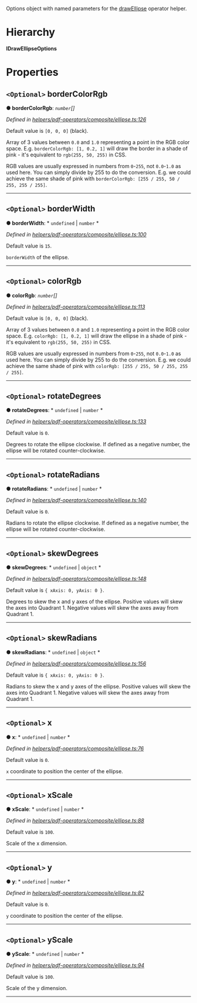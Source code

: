 

Options object with named parameters for the [drawEllipse](../modules/_helpers_pdf_operators_composite_ellipse_.md#drawellipse) operator helper.

# Hierarchy

**IDrawEllipseOptions**

# Properties

<a id="bordercolorrgb"></a>

## `<Optional>` borderColorRgb

**● borderColorRgb**: *`number`[]*

*Defined in [helpers/pdf-operators/composite/ellipse.ts:126](https://github.com/Hopding/pdf-lib/blob/bdaae3d/src/helpers/pdf-operators/composite/ellipse.ts#L126)*

Default value is `[0, 0, 0]` (black).

Array of 3 values between `0.0` and `1.0` representing a point in the RGB color space. E.g. `borderColorRgb: [1, 0.2, 1]` will draw the border in a shade of pink - it's equivalent to `rgb(255, 50, 255)` in CSS.

RGB values are usually expressed in numbers from `0`-`255`, not `0.0`-`1.0` as used here. You can simply divide by 255 to do the conversion. E.g. we could achieve the same shade of pink with `borderColorRgb: [255 / 255, 50 / 255, 255 / 255]`.

___
<a id="borderwidth"></a>

## `<Optional>` borderWidth

**● borderWidth**: * `undefined` &#124; `number`
*

*Defined in [helpers/pdf-operators/composite/ellipse.ts:100](https://github.com/Hopding/pdf-lib/blob/bdaae3d/src/helpers/pdf-operators/composite/ellipse.ts#L100)*

Default value is `15`.

`borderWidth` of the ellipse.

___
<a id="colorrgb"></a>

## `<Optional>` colorRgb

**● colorRgb**: *`number`[]*

*Defined in [helpers/pdf-operators/composite/ellipse.ts:113](https://github.com/Hopding/pdf-lib/blob/bdaae3d/src/helpers/pdf-operators/composite/ellipse.ts#L113)*

Default value is `[0, 0, 0]` (black).

Array of 3 values between `0.0` and `1.0` representing a point in the RGB color space. E.g. `colorRgb: [1, 0.2, 1]` will draw the ellipse in a shade of pink - it's equivalent to `rgb(255, 50, 255)` in CSS.

RGB values are usually expressed in numbers from `0`-`255`, not `0.0`-`1.0` as used here. You can simply divide by 255 to do the conversion. E.g. we could achieve the same shade of pink with `colorRgb: [255 / 255, 50 / 255, 255 / 255]`.

___
<a id="rotatedegrees"></a>

## `<Optional>` rotateDegrees

**● rotateDegrees**: * `undefined` &#124; `number`
*

*Defined in [helpers/pdf-operators/composite/ellipse.ts:133](https://github.com/Hopding/pdf-lib/blob/bdaae3d/src/helpers/pdf-operators/composite/ellipse.ts#L133)*

Default value is `0`.

Degrees to rotate the ellipse clockwise. If defined as a negative number, the ellipse will be rotated counter-clockwise.

___
<a id="rotateradians"></a>

## `<Optional>` rotateRadians

**● rotateRadians**: * `undefined` &#124; `number`
*

*Defined in [helpers/pdf-operators/composite/ellipse.ts:140](https://github.com/Hopding/pdf-lib/blob/bdaae3d/src/helpers/pdf-operators/composite/ellipse.ts#L140)*

Default value is `0`.

Radians to rotate the ellipse clockwise. If defined as a negative number, the ellipse will be rotated counter-clockwise.

___
<a id="skewdegrees"></a>

## `<Optional>` skewDegrees

**● skewDegrees**: * `undefined` &#124; `object`
*

*Defined in [helpers/pdf-operators/composite/ellipse.ts:148](https://github.com/Hopding/pdf-lib/blob/bdaae3d/src/helpers/pdf-operators/composite/ellipse.ts#L148)*

Default value is `{ xAxis: 0, yAxis: 0 }`.

Degrees to skew the x and y axes of the ellipse. Positive values will skew the axes into Quadrant 1. Negative values will skew the axes away from Quadrant 1.

___
<a id="skewradians"></a>

## `<Optional>` skewRadians

**● skewRadians**: * `undefined` &#124; `object`
*

*Defined in [helpers/pdf-operators/composite/ellipse.ts:156](https://github.com/Hopding/pdf-lib/blob/bdaae3d/src/helpers/pdf-operators/composite/ellipse.ts#L156)*

Default value is `{ xAxis: 0, yAxis: 0 }`.

Radians to skew the x and y axes of the ellipse. Positive values will skew the axes into Quadrant 1. Negative values will skew the axes away from Quadrant 1.

___
<a id="x"></a>

## `<Optional>` x

**● x**: * `undefined` &#124; `number`
*

*Defined in [helpers/pdf-operators/composite/ellipse.ts:76](https://github.com/Hopding/pdf-lib/blob/bdaae3d/src/helpers/pdf-operators/composite/ellipse.ts#L76)*

Default value is `0`.

`x` coordinate to position the center of the ellipse.

___
<a id="xscale"></a>

## `<Optional>` xScale

**● xScale**: * `undefined` &#124; `number`
*

*Defined in [helpers/pdf-operators/composite/ellipse.ts:88](https://github.com/Hopding/pdf-lib/blob/bdaae3d/src/helpers/pdf-operators/composite/ellipse.ts#L88)*

Default value is `100`.

Scale of the x dimension.

___
<a id="y"></a>

## `<Optional>` y

**● y**: * `undefined` &#124; `number`
*

*Defined in [helpers/pdf-operators/composite/ellipse.ts:82](https://github.com/Hopding/pdf-lib/blob/bdaae3d/src/helpers/pdf-operators/composite/ellipse.ts#L82)*

Default value is `0`.

`y` coordinate to position the center of the ellipse.

___
<a id="yscale"></a>

## `<Optional>` yScale

**● yScale**: * `undefined` &#124; `number`
*

*Defined in [helpers/pdf-operators/composite/ellipse.ts:94](https://github.com/Hopding/pdf-lib/blob/bdaae3d/src/helpers/pdf-operators/composite/ellipse.ts#L94)*

Default value is `100`.

Scale of the y dimension.

___

